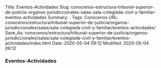 Title: Eventos-Actividades
Slug: conocenos-estructura-tribunal-superior-de-justicia-organos-jurisdiccionales-salas-sala-colegiada-civil-y-familiar-eventos-actividades
Summary: .
Tags: Conócenos
URL: conocenos/estructura/tribunal-superior-de-justicia/organos-jurisdiccionales/salas/sala-colegiada-civil-y-familiar/eventos-actividades/
Save_As: conocenos/estructura/tribunal-superior-de-justicia/organos-jurisdiccionales/salas/sala-colegiada-civil-y-familiar/eventos-actividades/index.html
Date: 2020-05-04 09:12
Modified: 2020-05-04 09:12



### Eventos-Actividades





